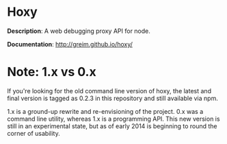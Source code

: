 # Hoxy

**Description**: A web debugging proxy API for node.

**Documentation**: http://greim.github.io/hoxy/

# Note: 1.x vs 0.x

If you're looking for the old command line version of hoxy, the latest and final version is tagged as 0.2.3 in this repository and still available via npm.

1.x is a ground-up rewrite and re-envisioning of the project.
0.x was a command line utility, whereas 1.x is a programming API.
This new version is still in an experimental state, but as of early 2014 is beginning to round the corner of usability.

